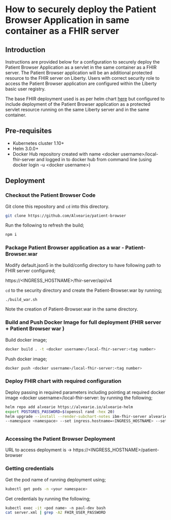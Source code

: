 # How to securely deploy the Patient Browser Application in same container as a FHIR server

## Introduction

Instructions are provided below for a configuration to securely deploy the Patient Browser Application as a servlet in the same container as a FHIR server. The Patient Browser application will be an additional protected resource to the FHIR server on Liberty. Users with correct security role to access the Patient Browser application are configured within the Liberty basic user registry.

The base FHIR deployment used is as per helm chart [here](https://github.com/Alvearie/alvearie-helm/blob/main/charts/ibm-fhir-server/README.md) but configured to include deployment of the Patient Browser application as a protected servlet resource running on the same Liberty server and in the same container.

## Pre-requisites

- Kubernetes cluster 1.10+
- Helm 3.0.0+
- Docker Hub repository created with name \<docker username>/local-fhir-server and logged in to docker hub from command line (using docker login -u \<docker username>)

## Deployment

### Checkout the Patient Browser Code

Git clone this repository and `cd` into this directory.

```bash
git clone https://github.com/Alvearie/patient-browser
```

Run the following to refresh the build;
```bash
npm i
```
  
  
### Package Patient Browser application as a war - Patient-Browser.war

Modify default.json5 in the build/config directory to have following path to FHIR server configured;

https://\<INGRESS_HOSTNAME>/fhir-server/api/v4

`cd` to the security directory and create the Patient-Browser.war by running;

```bash
./build_war.sh
```

Note the creation of Patient-Browser.war in the same directory.

### Build and Push Docker Image for full deployment (FHIR server + Patient Browser war )

Build docker image;

```bash
docker build . -t <docker username>/local-fhir-server:<tag number>
```

Push docker image;

```bash
docker push <docker username>/local-fhir-server:<tag number>
```

### Deploy FHIR chart with required configuration 

Deploy passing in required parameters including pointing at required docker image \<docker username>/local-fhir-server:<tag number> by running the following;

```bash
helm repo add alvearie https://alvearie.io/alvearie-helm
export POSTGRES_PASSWORD=$(openssl rand -hex 20)
helm upgrade --install --render-subchart-notes ibm-fhir-server alvearie/ibm-fhir-server --set postgresql.postgresqlPassword=${POSTGRES_PASSWORD} 
--namespace <namespace> --set ingress.hostname=<INGRESS_HOSTNAME> --set 'ingress.annotations.nginx\.ingress\.kubernetes\.io/backend-protocol=HTTPS' --set image.repository=<docker username>/local-fhir-server --set image.tag=<tag number>  
  
```

### Accessing the Patient Browser Deployment

URL to access deployment is -> https://\<INGRESS_HOSTNAME>/patient-browser

### Getting credentials
  
Get the pod name of running deployment using;

```bash
kubectl get pods -n <your namespace>
```

Get credentials by running the following;

```bash
kubectl exec -it <pod name> -n paul-dev bash
cat server.xml | grep -A2 FHIR_USER_PASSWORD
```

